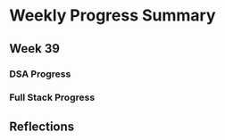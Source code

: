 # Weekly Progress Summary  

## Week 39

### **DSA Progress**  

### **Full Stack Progress**

## **Reflections**
